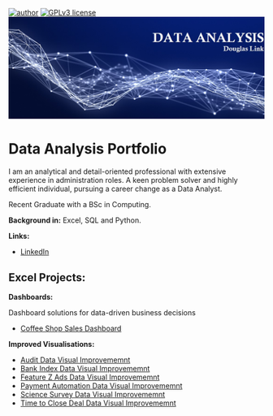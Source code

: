 [![author](https://img.shields.io/badge/author-DouglasLink-red.svg)](https://www.linkedin.com/in/douglas-dezordi-link-813b86170/) [![GPLv3 license](https://img.shields.io/badge/License-GPLv3-blue.svg)](http://perso.crans.org/besson/LICENSE.html)
  <img src="DA banner.jpg" >
</p>

# Data Analysis Portfolio

I am an analytical and detail-oriented professional with extensive experience in administration roles. A keen problem solver and highly efficient individual, pursuing a career change as a Data Analyst.</p>
Recent Graduate with a BSc in Computing.

**Background in:** Excel, SQL and Python. 

**Links:**
* [LinkedIn](https://bit.ly/3pjKRMo)

## Excel Projects:

**Dashboards:**</p>
Dashboard solutions for data-driven business decisions 

* [Coffee Shop Sales Dashboard](https://github.com/DougLink/DataAnalysis/blob/main/Excel/Coffee%20Shop%20Sales%20-%20Dashboard.xlsx)

**Improved Visualisations:**
* [Audit Data Visual Improvememnt](https://github.com/DougLink/DataAnalysis/blob/main/Excel/Audit%20Data.xlsx)
* [Bank Index Data Visual Improvememnt](https://github.com/DougLink/DataAnalysis/blob/main/Excel/Bank%20Index%20Data.xlsx)
* [Feature Z Ads Data Visual Improvememnt](https://github.com/DougLink/DataAnalysis/blob/main/Excel/Feature%20Z%20Ads%20Data.xlsx)
* [Payment Automation Data Visual Improvememnt](https://github.com/DougLink/DataAnalysis/blob/main/Excel/Payment%20Automation%20Data.xlsx)
* [Science Survey Data Visual Improvememnt](https://github.com/DougLink/DataAnalysis/blob/main/Excel/Science%20Survey%20Data.xlsx)
* [Time to Close Deal Data Visual Improvememnt](https://github.com/DougLink/DataAnalysis/blob/main/Excel/Time%20to%20Close%20Deal%20Data.xlsx)
